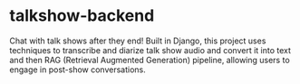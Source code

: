 # talkshow-backend
Chat with talk shows after they end! Built in Django, this project uses techniques to transcribe and diarize talk show audio and convert it into text and then RAG (Retrieval Augmented Generation) pipeline, allowing users to engage in post-show conversations.
